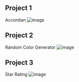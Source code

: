 ## Project 1 ##
Accordian
![image](https://github.com/user-attachments/assets/9dcf37fd-05b5-4779-964f-1da26ae4fcb9)

## Project 2 ##
Random Color Generator
![image](https://github.com/user-attachments/assets/739c1567-7fde-4400-9e2a-335ce097b85c)

## Project 3 ##
Star Rating
![image](https://github.com/user-attachments/assets/1adfcba2-9fe8-4fb8-9f27-7d685402f5aa)



